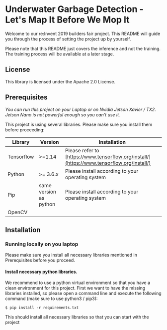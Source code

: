# Underwater Garbage Detection - Let's Map It Before We Mop It
Welcome to our re:Invent 2019 builders fair project. This README will guide you through the process of setting the project up by yourself.

Please note that this README just covers the inference and not the training. The training process will be available at a later stage.

## License
This library is licensed under the Apache 2.0 License.

## Prerequisites
_You can run this project on your Laptop or on Nvidia Jetson Xavier / TX2. Jetson Nano is not powerful enough so you can't use it._

This project is using several libraries. Please make sure you install them before proceeding:

| Library | Version | Installation |
|---|---|---|
| Tensorflow | >=1.14 | Please refer to [https://www.tensorflow.org/install/](https://www.tensorflow.org/install/) |
| Python | >= 3.6.x | Please install according to your operating system |
| Pip | same version as python | Please install according to your operating system |
| OpenCV | | 

## Installation
### Running locally on you laptop
Please make sure you install all necessary libraries mentioned in Prerequisites before you proceed.
#### Install necessary python libraries.
We recommend to use a python virtual environment so that you have a clean environment for this project.
First we want to have the missing libraries installed, so please open a command line and execute the following command (make sure to use python3 / pip3):

```$ pip install -r requirements.txt```

This should install all necessary libraries so that you can start with the project
